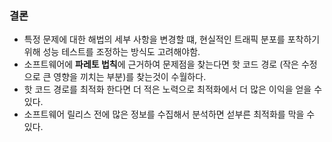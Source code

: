 ### 결론 
  * 특정 문제에 대한 해법의 세부 사항을 변경할 떄, 현실적인 트래픽 분포를 포착하기 위해 성능 테스트를 조정하는 방식도 고려해야함.
  * 소프트웨어에 **파레토 법칙**에 근거하여 문제점을 찾는다면 핫 코드 경로 (작은 수정으로 큰 영향을 끼치는 부분)를 찾는것이 수월하다.
  * 핫 코드 경로를 최적화 한다면 더 적은 노력으로 최적화에서 더 많은 이익을 얻을 수 있다.
  * 소프트웨어 릴리스 전에 많은 정보를 수집해서 분석하면 섣부른 최적화를 막을 수 있다.
